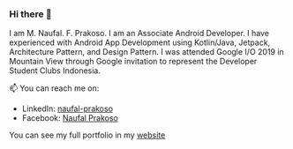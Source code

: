 ### Hi there 👋

I am M. Naufal. F. Prakoso. I am an Associate Android Developer. I have experienced with Android App Development using
Kotlin/Java, Jetpack, Architecture Pattern, and Design Pattern. I was attended Google I/O 2019 in Mountain View through Google invitation to represent the Developer Student Clubs Indonesia.

📫 You can reach me on:
- LinkedIn: [naufal-prakoso](https://www.linkedin.com/in/naufal-prakoso/)
- Facebook: [Naufal Prakoso](https://www.facebook.com/naufal.prakoso.3/)

You can see my full portfolio in my [website](https://naufalprakoso.com/)
